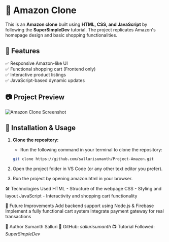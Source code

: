 # 🛒 Amazon Clone

This is an **Amazon clone** built using **HTML, CSS, and JavaScript** by following the **SuperSimpleDev** tutorial. The project replicates Amazon's homepage design and basic shopping functionalities.

## 🚀 Features
✅ Responsive Amazon-like UI  
✅ Functional shopping cart (Frontend only)  
✅ Interactive product listings  
✅ JavaScript-based dynamic updates  

## 📷 Project Preview
![Amazon Clone Screenshot](https://github.com/sallurisumanth/Project-Amazon/blob/main/Amazon-Clone.png?raw=true)

## 📂 Installation & Usage

1. **Clone the repository:**
   - Run the following command in your terminal to clone the repository:
   ```sh
   git clone https://github.com/sallurisumanth/Project-Amazon.git

2. Open the project folder in VS Code (or any other text editor you prefer).

3. Run the project by opening amazon.html in your browser.

🛠️ Technologies Used
HTML - Structure of the webpage
CSS - Styling and layout
JavaScript - Interactivity and shopping cart functionality

🎯 Future Improvements
Add backend support using Node.js & Firebase
Implement a fully functional cart system
Integrate payment gateway for real transactions

📌 Author
Sumanth Salluri
🔗 GitHub: *sallurisumanth*
📺 Tutorial Followed: *SuperSimpleDev*
